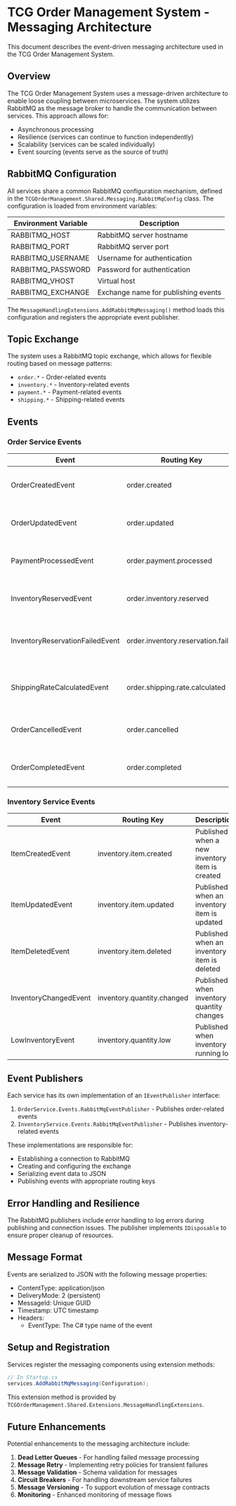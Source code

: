 # TCG Order Management System - Messaging Architecture

This document describes the event-driven messaging architecture used in the TCG Order Management System.

## Overview

The TCG Order Management System uses a message-driven architecture to enable loose coupling between microservices. The system utilizes RabbitMQ as the message broker to handle the communication between services. This approach allows for:

- Asynchronous processing
- Resilience (services can continue to function independently)
- Scalability (services can be scaled individually)
- Event sourcing (events serve as the source of truth)

## RabbitMQ Configuration

All services share a common RabbitMQ configuration mechanism, defined in the `TCGOrderManagement.Shared.Messaging.RabbitMqConfig` class. The configuration is loaded from environment variables:

| Environment Variable | Description |
|----------------------|-------------|
| RABBITMQ_HOST        | RabbitMQ server hostname |
| RABBITMQ_PORT        | RabbitMQ server port |
| RABBITMQ_USERNAME    | Username for authentication |
| RABBITMQ_PASSWORD    | Password for authentication |
| RABBITMQ_VHOST       | Virtual host |
| RABBITMQ_EXCHANGE    | Exchange name for publishing events |

The `MessageHandlingExtensions.AddRabbitMqMessaging()` method loads this configuration and registers the appropriate event publisher.

## Topic Exchange

The system uses a RabbitMQ topic exchange, which allows for flexible routing based on message patterns:

- `order.*` - Order-related events
- `inventory.*` - Inventory-related events
- `payment.*` - Payment-related events
- `shipping.*` - Shipping-related events

## Events

### Order Service Events

| Event | Routing Key | Description |
|-------|-------------|-------------|
| OrderCreatedEvent | order.created | Published when a new order is created |
| OrderUpdatedEvent | order.updated | Published when an order is updated |
| PaymentProcessedEvent | order.payment.processed | Published when a payment is processed |
| InventoryReservedEvent | order.inventory.reserved | Published when inventory is reserved |
| InventoryReservationFailedEvent | order.inventory.reservation.failed | Published when inventory reservation fails |
| ShippingRateCalculatedEvent | order.shipping.rate.calculated | Published when shipping rates are calculated |
| OrderCancelledEvent | order.cancelled | Published when an order is cancelled |
| OrderCompletedEvent | order.completed | Published when an order is completed |

### Inventory Service Events

| Event | Routing Key | Description |
|-------|-------------|-------------|
| ItemCreatedEvent | inventory.item.created | Published when a new inventory item is created |
| ItemUpdatedEvent | inventory.item.updated | Published when an inventory item is updated |
| ItemDeletedEvent | inventory.item.deleted | Published when an inventory item is deleted |
| InventoryChangedEvent | inventory.quantity.changed | Published when inventory quantity changes |
| LowInventoryEvent | inventory.quantity.low | Published when inventory is running low |

## Event Publishers

Each service has its own implementation of an `IEventPublisher` interface:

1. `OrderService.Events.RabbitMqEventPublisher` - Publishes order-related events
2. `InventoryService.Events.RabbitMqEventPublisher` - Publishes inventory-related events

These implementations are responsible for:
- Establishing a connection to RabbitMQ
- Creating and configuring the exchange
- Serializing event data to JSON
- Publishing events with appropriate routing keys

## Error Handling and Resilience

The RabbitMQ publishers include error handling to log errors during publishing and connection issues. The publisher implements `IDisposable` to ensure proper cleanup of resources.

## Message Format

Events are serialized to JSON with the following message properties:

- ContentType: application/json
- DeliveryMode: 2 (persistent)
- MessageId: Unique GUID
- Timestamp: UTC timestamp
- Headers:
  - EventType: The C# type name of the event

## Setup and Registration

Services register the messaging components using extension methods:

```csharp
// In Startup.cs
services.AddRabbitMqMessaging(Configuration);
```

This extension method is provided by `TCGOrderManagement.Shared.Extensions.MessageHandlingExtensions`.

## Future Enhancements

Potential enhancements to the messaging architecture include:

1. **Dead Letter Queues** - For handling failed message processing
2. **Message Retry** - Implementing retry policies for transient failures
3. **Message Validation** - Schema validation for messages
4. **Circuit Breakers** - For handling downstream service failures
5. **Message Versioning** - To support evolution of message contracts
6. **Monitoring** - Enhanced monitoring of message flows 